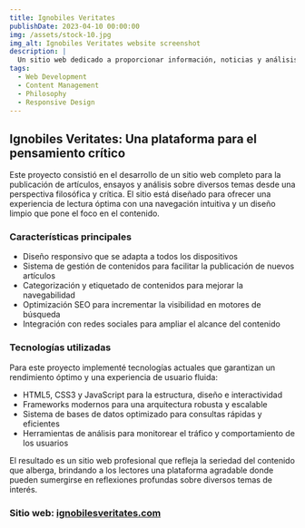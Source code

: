 ```yaml
---
title: Ignobiles Veritates
publishDate: 2023-04-10 00:00:00
img: /assets/stock-10.jpg
img_alt: Ignobiles Veritates website screenshot
description: |
  Un sitio web dedicado a proporcionar información, noticias y análisis sobre temas diversos con un enfoque crítico y filosófico.
tags:
  - Web Development
  - Content Management
  - Philosophy
  - Responsive Design
---
```


## Ignobiles Veritates: Una plataforma para el pensamiento crítico

Este proyecto consistió en el desarrollo de un sitio web completo para la publicación de artículos, ensayos y análisis sobre diversos temas desde una perspectiva filosófica y crítica. El sitio está diseñado para ofrecer una experiencia de lectura óptima con una navegación intuitiva y un diseño limpio que pone el foco en el contenido.

### Características principales

- Diseño responsivo que se adapta a todos los dispositivos
- Sistema de gestión de contenidos para facilitar la publicación de nuevos artículos
- Categorización y etiquetado de contenidos para mejorar la navegabilidad
- Optimización SEO para incrementar la visibilidad en motores de búsqueda
- Integración con redes sociales para ampliar el alcance del contenido

### Tecnologías utilizadas

Para este proyecto implementé tecnologías actuales que garantizan un rendimiento óptimo y una experiencia de usuario fluida:

- HTML5, CSS3 y JavaScript para la estructura, diseño e interactividad
- Frameworks modernos para una arquitectura robusta y escalable
- Sistema de bases de datos optimizado para consultas rápidas y eficientes
- Herramientas de análisis para monitorear el tráfico y comportamiento de los usuarios

El resultado es un sitio web profesional que refleja la seriedad del contenido que alberga, brindando a los lectores una plataforma agradable donde pueden sumergirse en reflexiones profundas sobre diversos temas de interés.

### Sitio web: [ignobilesveritates.com](https://ignobilesveritates.com/)
